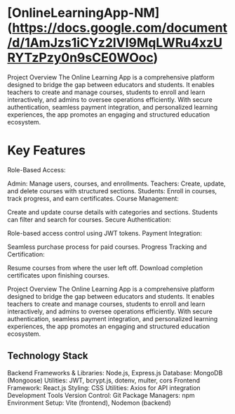 # [OnlineLearningApp-NM] (https://docs.google.com/document/d/1AmJzs1iCYz2lVI9MqLWRu4xzURYTzPzy0n9sCE0WOoc)
Project Overview
The Online Learning App is a comprehensive platform designed to bridge the gap between educators and students. It enables teachers to create and manage courses, students to enroll and learn interactively, and admins to oversee operations efficiently. With secure authentication, seamless payment integration, and personalized learning experiences, the app promotes an engaging and structured education ecosystem.
# Key Features
Role-Based Access:

Admin: Manage users, courses, and enrollments.
Teachers: Create, update, and delete courses with structured sections.
Students: Enroll in courses, track progress, and earn certificates.
Course Management:

Create and update course details with categories and sections.
Students can filter and search for courses.
Secure Authentication:

Role-based access control using JWT tokens.
Payment Integration:

Seamless purchase process for paid courses.
Progress Tracking and Certification:

Resume courses from where the user left off.
Download completion certificates upon finishing courses.

Project Overview
The Online Learning App is a comprehensive platform designed to bridge the gap between educators and students. It enables teachers to create and manage courses, students to enroll and learn interactively, and admins to oversee operations efficiently. With secure authentication, seamless payment integration, and personalized learning experiences, the app promotes an engaging and structured education ecosystem.
## Technology Stack
Backend
Frameworks & Libraries: Node.js, Express.js
Database: MongoDB (Mongoose)
Utilities: JWT, bcrypt.js, dotenv, multer, cors
Frontend
Framework: React.js
Styling: CSS
Utilities: Axios for API integration
Development Tools
Version Control: Git
Package Managers: npm
Environment Setup: Vite (frontend), Nodemon (backend)
